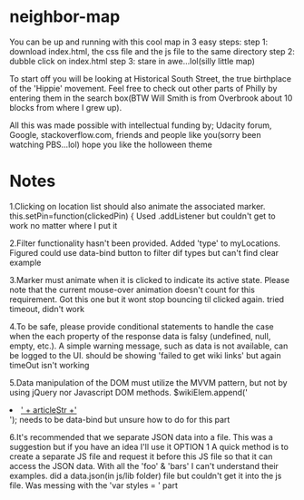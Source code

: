 # neighbor-map
You can be up and running with this cool map in 3 easy steps:
step 1: download index.html, the css file and the js file to the same directory
step 2: dubble click on index.html
step 3: stare in awe...lol(silly little map)

To start off you will be looking at Historical South Street, the true birthplace of the 'Hippie' 
movement. Feel free to check out other parts of Philly by entering them in the search box(BTW Will Smith is from Overbrook
about 10 blocks from where I grew up).

All this was made possible with intellectual funding by; Udacity forum, Google, stackoverflow.com, friends
and people like you(sorry been watching PBS...lol)
hope you like the holloween theme
# Notes
1.Clicking on location list should also animate the associated marker. this.setPin=function(clickedPin) {
  Used .addListener but couldn't get to work no matter where I put it
  
2.Filter functionality hasn't been provided. Added 'type' to myLocations. Figured could use data-bind button to filter dif types
  but can't find clear example
  
3.Marker must animate when it is clicked to indicate its active state. Please note that the current mouse-over animation doesn't count for    this requirement. Got this one but it wont stop bouncing til clicked again. tried timeout, didn't work

4.To be safe, please provide conditional statements to handle the case when the each property of the response data is falsy (undefined, null, empty, etc.). A simple warning message, such as data is not available, can be logged to the UI. should be showing 'failed to get wiki links' but again timeOut isn't working

5.Data manipulation of the DOM must utilize the MVVM pattern, but not by using jQuery nor Javascript DOM methods.
  $wikiElem.append('<li><a href="'+ url +'">' + articleStr +'</a></li>'); needs to be data-bind but unsure how to do for this part
  
6.It's recommended that we separate JSON data into a file. This was a suggestion but if you have an idea I'll use it
OPTION 1
A quick method is to create a separate JS file and request it before this JS file so that it can access the JSON data.
  With all the 'foo' & 'bars' I can't understand their examples. did a data.json(in js/lib folder) file but couldn't get it into the js file. Was messing with the 'var styles = ' part
